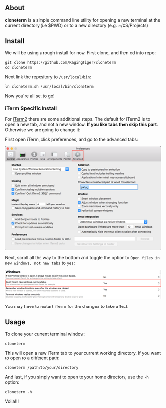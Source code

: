 ## About
**cloneterm** is a simple command line utility for opening a new terminal at the current directory (i.e $PWD) or to a new directory (e.g. ~/CS/Projects)

## Install
We will be using a rough install for now. First clone, and then cd into repo:

```
git clone https://github.com/RagingTiger/cloneterm
cd cloneterm
```

Next link the repository to `/usr/local/bin`:

```
ln cloneterm.sh /usr/local/bin/cloneterm
```

Now you're all set to go!

### iTerm Specific Install
For [iTerm2](https://www.iterm2.com/) there are some additional steps. The default
for iTerm2 is to open a new tab, and not a new window. **If you like tabs then
skip this part**. Otherwise we are going to change it:

First open iTerm, click preferences, and go to the advanced tabs:

<p align="center">
  <img src="https://github.com/RagingTiger/images/raw/e34c68015921e1f59b778d21f032e0b66833aad2/iTerm_img/iterm_2.png"/>
</p>

Next, scroll all the way to the bottom and toggle the option to `Open files in
new windows, not new tabs` to `yes`:

<p align="center">
  <img src="https://github.com/RagingTiger/images/raw/e34c68015921e1f59b778d21f032e0b66833aad2/iTerm_img/iterm_3.png"/>
</p>

You may have to restart iTerm for the changes to take affect.

## Usage
To clone your current terminal window:

```
cloneterm
```

This will open a new iTerm tab to your current working directory. If you want to
open to a different path:

```
cloneterm /path/to/your/directory
```

And last, if you simply want to open to your home directory, use the `-h`
option:

```
cloneterm -h
```

Voila!!!

